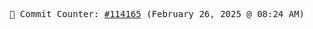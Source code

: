 <p align="center">
    <samp>
        📮 Commit Counter: <a href="https://github.com/Javascript-void0/Javascript-void0/commits/main">#114165</a> (February 26, 2025 @ 08:24 AM)
    </samp>
</p>